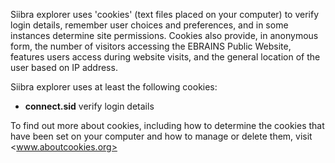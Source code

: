 Siibra explorer uses 'cookies' (text files placed on your computer) to verify login details, remember user choices and preferences, and in some instances determine site permissions. Cookies also provide, in anonymous form, the number of visitors accessing the EBRAINS Public Website, features users access during website visits, and the general location of the user based on IP address.

Siibra explorer uses at least the following cookies:

- **connect.sid**  verify login details

To find out more about cookies, including how to determine the cookies that have been set on your computer and how to manage or delete them, visit <www.aboutcookies.org>